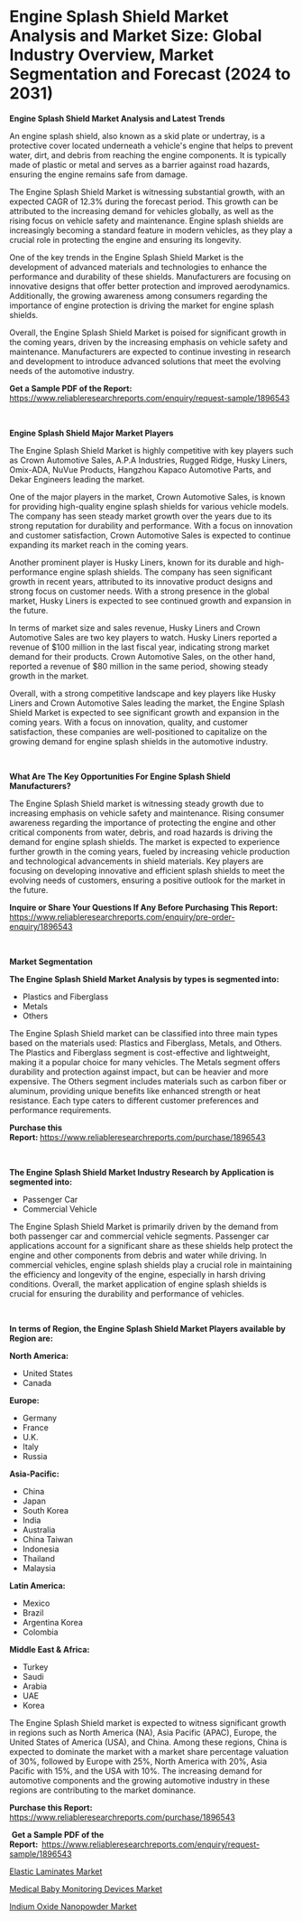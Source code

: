 <p><h1>Engine Splash Shield Market Analysis and Market Size: Global Industry Overview, Market Segmentation and Forecast (2024 to 2031)</h1></p><p><strong>Engine Splash Shield Market Analysis and Latest Trends</strong></p>
<p><p>An engine splash shield, also known as a skid plate or undertray, is a protective cover located underneath a vehicle's engine that helps to prevent water, dirt, and debris from reaching the engine components. It is typically made of plastic or metal and serves as a barrier against road hazards, ensuring the engine remains safe from damage.</p><p>The Engine Splash Shield Market is witnessing substantial growth, with an expected CAGR of 12.3% during the forecast period. This growth can be attributed to the increasing demand for vehicles globally, as well as the rising focus on vehicle safety and maintenance. Engine splash shields are increasingly becoming a standard feature in modern vehicles, as they play a crucial role in protecting the engine and ensuring its longevity.</p><p>One of the key trends in the Engine Splash Shield Market is the development of advanced materials and technologies to enhance the performance and durability of these shields. Manufacturers are focusing on innovative designs that offer better protection and improved aerodynamics. Additionally, the growing awareness among consumers regarding the importance of engine protection is driving the market for engine splash shields.</p><p>Overall, the Engine Splash Shield Market is poised for significant growth in the coming years, driven by the increasing emphasis on vehicle safety and maintenance. Manufacturers are expected to continue investing in research and development to introduce advanced solutions that meet the evolving needs of the automotive industry.</p></p>
<p><strong>Get a Sample PDF of the Report:&nbsp;</strong> <a href="https://www.reliableresearchreports.com/enquiry/request-sample/1896543">https://www.reliableresearchreports.com/enquiry/request-sample/1896543</a></p>
<p>&nbsp;</p>
<p><strong>Engine Splash Shield Major Market Players</strong></p>
<p><p>The Engine Splash Shield Market is highly competitive with key players such as Crown Automotive Sales, A.P.A Industries, Rugged Ridge, Husky Liners, Omix-ADA, NuVue Products, Hangzhou Kapaco Automotive Parts, and Dekar Engineers leading the market.</p><p>One of the major players in the market, Crown Automotive Sales, is known for providing high-quality engine splash shields for various vehicle models. The company has seen steady market growth over the years due to its strong reputation for durability and performance. With a focus on innovation and customer satisfaction, Crown Automotive Sales is expected to continue expanding its market reach in the coming years.</p><p>Another prominent player is Husky Liners, known for its durable and high-performance engine splash shields. The company has seen significant growth in recent years, attributed to its innovative product designs and strong focus on customer needs. With a strong presence in the global market, Husky Liners is expected to see continued growth and expansion in the future.</p><p>In terms of market size and sales revenue, Husky Liners and Crown Automotive Sales are two key players to watch. Husky Liners reported a revenue of $100 million in the last fiscal year, indicating strong market demand for their products. Crown Automotive Sales, on the other hand, reported a revenue of $80 million in the same period, showing steady growth in the market.</p><p>Overall, with a strong competitive landscape and key players like Husky Liners and Crown Automotive Sales leading the market, the Engine Splash Shield Market is expected to see significant growth and expansion in the coming years. With a focus on innovation, quality, and customer satisfaction, these companies are well-positioned to capitalize on the growing demand for engine splash shields in the automotive industry.</p></p>
<p>&nbsp;</p>
<p><strong>What Are The Key Opportunities For Engine Splash Shield Manufacturers?</strong></p>
<p><p>The Engine Splash Shield market is witnessing steady growth due to increasing emphasis on vehicle safety and maintenance. Rising consumer awareness regarding the importance of protecting the engine and other critical components from water, debris, and road hazards is driving the demand for engine splash shields. The market is expected to experience further growth in the coming years, fueled by increasing vehicle production and technological advancements in shield materials. Key players are focusing on developing innovative and efficient splash shields to meet the evolving needs of customers, ensuring a positive outlook for the market in the future.</p></p>
<p><strong>Inquire or Share Your Questions If Any Before Purchasing This Report:</strong> <a href="https://www.reliableresearchreports.com/enquiry/pre-order-enquiry/1896543">https://www.reliableresearchreports.com/enquiry/pre-order-enquiry/1896543</a></p>
<p>&nbsp;</p>
<p><strong>Market Segmentation</strong></p>
<p><strong>The Engine Splash Shield Market Analysis by types is segmented into:</strong></p>
<p><ul><li>Plastics and Fiberglass</li><li>Metals</li><li>Others</li></ul></p>
<p><p>The Engine Splash Shield market can be classified into three main types based on the materials used: Plastics and Fiberglass, Metals, and Others. The Plastics and Fiberglass segment is cost-effective and lightweight, making it a popular choice for many vehicles. The Metals segment offers durability and protection against impact, but can be heavier and more expensive. The Others segment includes materials such as carbon fiber or aluminum, providing unique benefits like enhanced strength or heat resistance. Each type caters to different customer preferences and performance requirements.</p></p>
<p><strong>Purchase this Report:&nbsp;</strong><a href="https://www.reliableresearchreports.com/purchase/1896543">https://www.reliableresearchreports.com/purchase/1896543</a></p>
<p>&nbsp;</p>
<p><strong>The Engine Splash Shield Market Industry Research by Application is segmented into:</strong></p>
<p><ul><li>Passenger Car</li><li>Commercial Vehicle</li></ul></p>
<p><p>The Engine Splash Shield Market is primarily driven by the demand from both passenger car and commercial vehicle segments. Passenger car applications account for a significant share as these shields help protect the engine and other components from debris and water while driving. In commercial vehicles, engine splash shields play a crucial role in maintaining the efficiency and longevity of the engine, especially in harsh driving conditions. Overall, the market application of engine splash shields is crucial for ensuring the durability and performance of vehicles.</p></p>
<p>&nbsp;</p>
<p><strong>In terms of Region, the Engine Splash Shield Market Players available by Region are:</strong></p>
<p>
    <p> <strong> North America: </strong>
        <ul>
            <li>United States</li>
            <li>Canada</li>
        </ul>
        </p> 
    <p> <strong> Europe: </strong>
        <ul>
            <li>Germany</li>
            <li>France</li>
            <li>U.K.</li>
            <li>Italy</li>
            <li>Russia</li>
        </ul>
        </p> 
    <p> <strong> Asia-Pacific: </strong>
        <ul>
            <li>China</li>
            <li>Japan</li>
            <li>South Korea</li>
            <li>India</li>
            <li>Australia</li>
            <li>China Taiwan</li>
            <li>Indonesia</li>
            <li>Thailand</li>
            <li>Malaysia</li>
        </ul>
        </p> 
    <p> <strong> Latin America: </strong>
        <ul>
            <li>Mexico</li>
            <li>Brazil</li>
            <li>Argentina Korea</li>
            <li>Colombia</li>
        </ul>
        </p> 
    <p> <strong> Middle East & Africa: </strong>
        <ul>
            <li>Turkey</li>
            <li>Saudi</li>
            <li>Arabia</li>
            <li>UAE</li>
            <li>Korea</li>
        </ul>
    </p>
    </p>
<p><p>The Engine Splash Shield market is expected to witness significant growth in regions such as North America (NA), Asia Pacific (APAC), Europe, the United States of America (USA), and China. Among these regions, China is expected to dominate the market with a market share percentage valuation of 30%, followed by Europe with 25%, North America with 20%, Asia Pacific with 15%, and the USA with 10%. The increasing demand for automotive components and the growing automotive industry in these regions are contributing to the market dominance.</p></p>
<p><strong>Purchase this Report: </strong><a href="https://www.reliableresearchreports.com/purchase/1896543">https://www.reliableresearchreports.com/purchase/1896543</a></p>
<p>&nbsp;<strong>Get a Sample PDF of the Report:&nbsp;&nbsp;</strong><a href="https://www.reliableresearchreports.com/enquiry/request-sample/1896543">https://www.reliableresearchreports.com/enquiry/request-sample/1896543</a></p>
<p><strong></strong></p>
<p><p><a href="https://view.publitas.com/reportprime-1/elastic-laminates-market-size-market-share-and-global-market-analysis-report-2023-2030/">Elastic Laminates Market</a></p><p><a href="https://view.publitas.com/reportprime-1/medical-baby-monitoring-devices-market-furnish-information-about-market-size-market-share-market-dynamics-and-projections-spanning-from-2023-to-2030/">Medical Baby Monitoring Devices Market</a></p><p><a href="https://view.publitas.com/reportprime-1/indium-oxide-nanopowder-market-offers-provide-insightful-data-for-the-time-period-from-2023-to-2030-and-also-provide-analysis-based-on-application-type-and-region/">Indium Oxide Nanopowder Market</a></p></p>